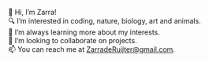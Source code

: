 👋 Hi, I’m Zarra! \
🔍 I’m interested in coding, nature, biology, art and animals. \
🌱 I’m always learning more about my interests. \
💞️ I’m looking to collaborate on projects. \
📫 You can reach me at ZarradeRuijter@gmail.com. 


<!---
BeheadedBadger/BeheadedBadger is a ✨ special ✨ repository because its `README.md` (this file) appears on your GitHub profile.
You can click the Preview link to take a look at your changes.
--->
